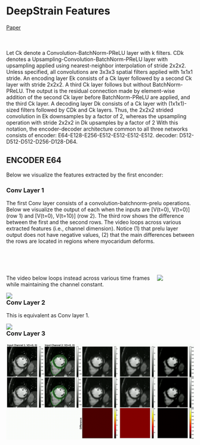 
# DeepStrain Features
[Paper](https://www.frontiersin.org/articles/10.3389/fcvm.2021.730316/full)
<br><br><br><br>
Let Ck denote a Convolution-BatchNorm-PReLU layer with k filters. CDk denotes a Upsampling-Convolution-BatchNorm-PReLU layer with upsampling applied using nearest-neighbor interpolation of stride 2x2x2. Unless specified, all convolutions are 3x3x3 spatial filters applied with 1x1x1 stride. An encoding layer Ek consists of a Ck layer followed by a second Ck layer with stride 2x2x2. A third Ck layer follows but without BatchNorm-PReLU. The output is the residual connection made by element-wise addition of the second Ck layer before BatchNorm-PReLU are applied, and the third Ck layer. A decoding layer Dk consists of a Ck layer with (1x1x1)-sized filters followed by CDk and Ck layers. Thus, the 2x2x2 strided convolution in Ek downsamples by a factor of 2, whereas the upsampling operation with stride 2x2x2 in Dk upsamples by a factor of 2 With this notation, the encoder-decoder architecture common to all three networks consists of 
encoder: E64-E128-E256-E512-E512-E512-E512. decoder: D512-D512-D512-D256-D128-D64.

## ENCODER E64

Below we visualize the features extracted by the first enconder: 

### Conv Layer 1 

The first Conv layer consists of a convolution-batchnorm-prelu operations. Below we visualize the output of each when the inputs are [V(t=0), V(t=0)] (row 1) and [V(t=0), V(t=10)] (row 2). The third row shows the difference between the first and the second rows. The video loops across various extracted features (i.e., channel dimension). Notice (1) that prelu layer output does not have negative values, (2) that the main differences between the rows are located in regions where myocaridum deforms.  
<br><br><br><br>
<p float="left">
  <img src='video_1.gif' align="right" width=100>
</p>



The video below loops instead across various time frames while maintaining the channel constant. 

<img src='video_2.gif' align="right" width=800>

### Conv Layer 2

This is equivalent as Conv layer 1. 

<img src='video_3.gif' align="right" width=800>

### Conv Layer 3
<img src='video_4.gif' align="right" width=800>


